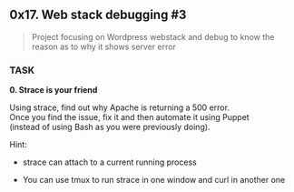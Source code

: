 ## 0x17. Web stack debugging #3

> Project focusing on Wordpress webstack and debug to know the reason as to why it shows server error

### TASK

**0. Strace is your friend**

Using strace, find out why Apache is returning a 500 error.\
Once you find the issue, fix it and then automate it using Puppet\
(instead of using Bash as you were previously doing).

Hint:

- strace can attach to a current running process

- You can use tmux to run strace in one window and curl in another one
